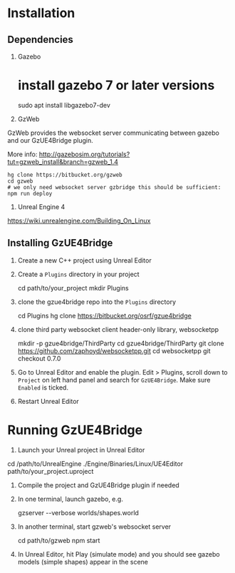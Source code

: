 # Installation

## Dependencies

1. Gazebo

    # install gazebo 7 or later versions
    sudo apt install libgazebo7-dev

1. GzWeb

GzWeb provides the websocket server communicating between gazebo and our GzUE4Bridge plugin.

More info: http://gazebosim.org/tutorials?tut=gzweb_install&branch=gzweb_1.4

    hg clone https://bitbucket.org/gzweb
    cd gzweb
    # we only need websocket server gzbridge this should be sufficient:
    npm run deploy

1. Unreal Engine 4

https://wiki.unrealengine.com/Building_On_Linux

## Installing GzUE4Bridge

1. Create a new C++ project using Unreal Editor

1. Create a `Plugins` directory in your project

    cd path/to/your_project
    mkdir Plugins

1. clone the gzue4bridge repo into the `Plugins` directory

    cd Plugins
    hg clone https://bitbucket.org/osrf/gzue4bridge

1. clone third party websocket client header-only library, websocketpp

    mkdir -p gzue4bridge/ThirdParty
    cd gzue4bridge/ThirdParty
    git clone https://github.com/zaphoyd/websocketpp.git
    cd websocketpp
    git checkout 0.7.0

1. Go to Unreal Editor and enable the plugin. Edit > Plugins, scroll down to `Project` on left hand panel and search for `GzUE4Bridge`. Make sure `Enabled` is ticked.

1. Restart Unreal Editor

# Running GzUE4Bridge

1. Launch your Unreal project in Unreal Editor

  cd /path/to/UnrealEngine
  ./Engine/Binaries/Linux/UE4Editor path/to/your_project.uproject

1. Compile the project and GzUE4Bridge plugin if needed

1. In one terminal, launch gazebo, e.g.

    gzserver --verbose worlds/shapes.world

1. In another terminal, start gzweb's websocket server

    cd path/to/gzweb
    npm start

1. In Unreal Editor, hit Play (simulate mode) and you should see gazebo models (simple shapes) appear in the scene

